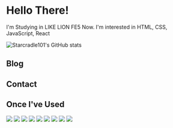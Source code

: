 # Hello There!


I'm Studying in LIKE LION FE5 Now.
I'm interested in HTML, CSS, JavaScript, React

![Starcradle101's GitHub stats](https://github-readme-stats-sigma-five.vercel.app/api?username=starcradle101&show_icons=true&theme=transparent)

## Blog

## Contact

## Once I've Used
<a href="버튼을 눌렀을 때 이동할 링크" target="_blank"><img src="https://img.shields.io/badge/html5-E34F26?style=for-the-badge&logo=html5&logoColor=white"/></a>
<a href="버튼을 눌렀을 때 이동할 링크" target="_blank"><img src="https://img.shields.io/badge/css3-1572B6?style=for-the-badge&logo=css3&logoColor=white"/></a>
<a href="버튼을 눌렀을 때 이동할 링크" target="_blank"><img src="https://img.shields.io/badge/javascript-F7DF1E?style=for-the-badge&logo=javascript&logoColor=white"/></a>
<a href="버튼을 눌렀을 때 이동할 링크" target="_blank"><img src="https://img.shields.io/badge/react-61DAFB?style=for-the-badge&logo=react&logoColor=white"/></a>
<a href="버튼을 눌렀을 때 이동할 링크" target="_blank"><img src="https://img.shields.io/badge/styledcomponents-DB7093?style=for-the-badge&logo=styledcomponents&logoColor=white"/></a>
<a href="버튼을 눌렀을 때 이동할 링크" target="_blank"><img src="https://img.shields.io/badge/git-F05032?style=for-the-badge&logo=git&logoColor=white"/></a>
<a href="버튼을 눌렀을 때 이동할 링크" target="_blank"><img src="https://img.shields.io/badge/github-181717?style=for-the-badge&logo=github&logoColor=white"/></a>
<a href="버튼을 눌렀을 때 이동할 링크" target="_blank"><img src="https://img.shields.io/badge/notion-000000?style=for-the-badge&logo=notion&logoColor=white"/></a>
<a href="버튼을 눌렀을 때 이동할 링크" target="_blank"><img src="https://img.shields.io/badge/visualstudiocode-007ACC?style=for-the-badge&logo=visualstudiocode&logoColor=white"/></a>
